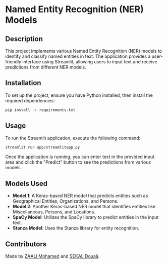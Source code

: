 # Named Entity Recognition (NER) Models

## Description
This project implements various Named Entity Recognition (NER) models to identify and classify named entities in text. The application provides a user-friendly interface using Streamlit, allowing users to input text and receive predictions from different NER models.

## Installation
To set up the project, ensure you have Python installed, then install the required dependencies:

```bash
pip install -r requirements.txt
```

## Usage
To run the Streamlit application, execute the following command:

```bash
streamlit run app/streamlitapp.py
```

Once the application is running, you can enter text in the provided input area and click the "Predict" button to see the predictions from various models.

## Models Used
- **Model 1**: A Keras-based NER model that predicts entities such as Geographical Entities, Organizations, and Persons.
- **Model 2**: Another Keras-based NER model that identifies entities like Miscellaneous, Persons, and Locations.
- **SpaCy Model**: Utilizes the SpaCy library to predict entities in the input text.
- **Stanza Model**: Uses the Stanza library for entity recognition.

## Contributors
Made by [ZAALI Mohamed](https://www.linkedin.com/in/m-zaali/) and [SEKAL Douaâ](https://www.linkedin.com/in/douaa-sekal/).
